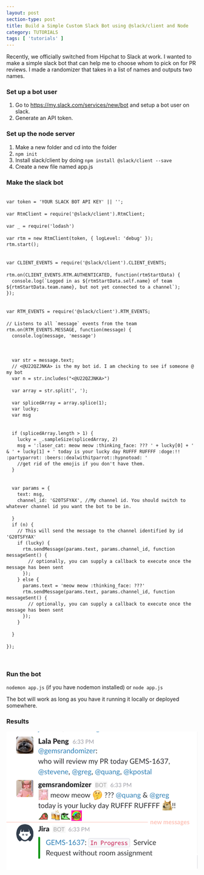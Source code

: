 ```yaml
---
layout: post
section-type: post
title: Build a Simple Custom Slack Bot using @slack/client and Node
category: TUTORIALS
tags: [ 'tutorials' ]
---
```


Recently, we officially switched from Hipchat to Slack at work. I wanted to make a simple slack bot that can help me to choose whom to pick on for PR reviews. I made a randomizer that takes in a list of names and outputs two names.

### Set up a bot user
1. Go to <a href="https://my.slack.com/services/new/bot">https://my.slack.com/services/new/bot</a> and setup a bot user on slack. 
2. Generate an API token.

### Set up the node server
1. Make a new folder and cd into the folder
2. `npm init`
3. Install slack/client by doing `npm install @slack/client --save`
4. Create a new file named app.js

### Make the slack bot
<pre><code>
var token = 'YOUR SLACK BOT API KEY' || '';

var RtmClient = require('@slack/client').RtmClient;

var _ = require('lodash')

var rtm = new RtmClient(token, { logLevel: 'debug' });
rtm.start();


var CLIENT_EVENTS = require('@slack/client').CLIENT_EVENTS;

rtm.on(CLIENT_EVENTS.RTM.AUTHENTICATED, function(rtmStartData) {
  console.log(`Logged in as ${rtmStartData.self.name} of team ${rtmStartData.team.name}, but not yet connected to a channel`);
});


var RTM_EVENTS = require('@slack/client').RTM_EVENTS;

// Listens to all `message` events from the team
rtm.on(RTM_EVENTS.MESSAGE, function(message) {
  console.log(message, 'message')



  var str = message.text;
  // <@U22QZJNKA> is the my bot id. I am checking to see if someone @ my bot
  var n = str.includes("<@U22QZJNKA>")

  var array = str.split(', ');

  var splicedArray = array.splice(1);
  var lucky;
  var msg


  if (splicedArray.length > 1) {
    lucky = _.sampleSize(splicedArray, 2)
    msg = ':laser_cat: meow meow :thinking_face: ??? ' + lucky[0] + ' & ' + lucky[1] + ' today is your lucky day RUFFF RUFFFF :doge:!! :partyparrot: :beers::dealwithitparrot::hypnotoad: '
    //get rid of the emojis if you don't have them.
  }


  var params = {
    text: msg,
    channel_id: 'G20TSFYAX', //My channel id. You should switch to whatever channel id you want the bot to be in.

  }
  if (n) {
    // This will send the message to the channel identified by id 'G20TSFYAX'
    if (lucky) {
      rtm.sendMessage(params.text, params.channel_id, function messageSent() {
        // optionally, you can supply a callback to execute once the message has been sent
      });
    } else {
      params.text = 'meow meow :thinking_face: ???'
      rtm.sendMessage(params.text, params.channel_id, function messageSent() {
        // optionally, you can supply a callback to execute once the message has been sent
      });
    }

  }

});


</code></pre>

### Run the bot
`nodemon app.js` (if you have nodemon installed) or `node app.js`

The bot will work as long as you have it running it locally or deployed somewhere.

### Results
![](/blogimgs/slackbot/slackbot.png)


